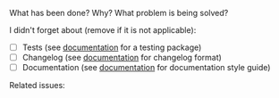 What has been done? Why? What problem is being solved?

I didn't forget about (remove if it is not applicable):

- [ ] Tests (see [documentation](https://pkg.go.dev/testing) for a testing package)
- [ ] Changelog (see [documentation](https://keepachangelog.com/en/1.0.0/) for changelog format)
- [ ] Documentation (see [documentation](https://go.dev/blog/godoc) for documentation style guide)

Related issues:
